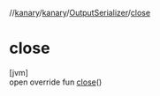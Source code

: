 //[kanary](../../../index.md)/[kanary](../index.md)/[OutputSerializer](index.md)/[close](close.md)

# close

[jvm]\
open override fun [close](close.md)()
